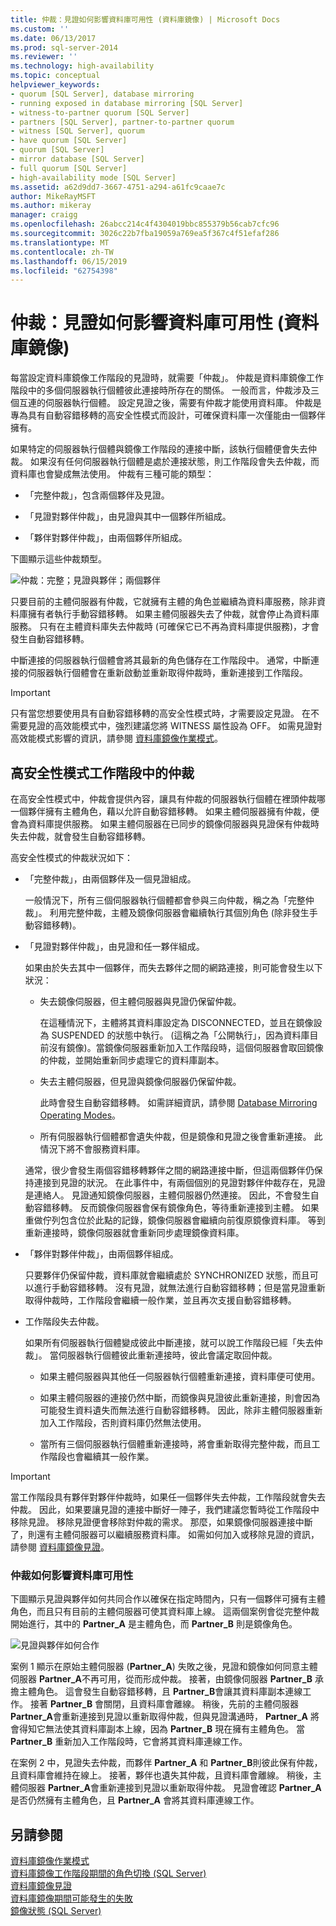 ```yaml
---
title: 仲裁：見證如何影響資料庫可用性 (資料庫鏡像) | Microsoft Docs
ms.custom: ''
ms.date: 06/13/2017
ms.prod: sql-server-2014
ms.reviewer: ''
ms.technology: high-availability
ms.topic: conceptual
helpviewer_keywords:
- quorum [SQL Server], database mirroring
- running exposed in database mirroring [SQL Server]
- witness-to-partner quorum [SQL Server]
- partners [SQL Server], partner-to-partner quorum
- witness [SQL Server], quorum
- have quorum [SQL Server]
- quorum [SQL Server]
- mirror database [SQL Server]
- full quorum [SQL Server]
- high-availability mode [SQL Server]
ms.assetid: a62d9dd7-3667-4751-a294-a61fc9caae7c
author: MikeRayMSFT
ms.author: mikeray
manager: craigg
ms.openlocfilehash: 26abcc214c4f4304019bbc855379b56cab7cfc96
ms.sourcegitcommit: 3026c22b7fba19059a769ea5f367c4f51efaf286
ms.translationtype: MT
ms.contentlocale: zh-TW
ms.lasthandoff: 06/15/2019
ms.locfileid: "62754398"
---
```

# <a name="quorum-how-a-witness-affects-database-availability-database-mirroring"></a>仲裁：見證如何影響資料庫可用性 (資料庫鏡像)
  每當設定資料庫鏡像工作階段的見證時，就需要「仲裁」。 仲裁是資料庫鏡像工作階段中的多個伺服器執行個體彼此連接時所存在的關係。 一般而言，仲裁涉及三個互連的伺服器執行個體。 設定見證之後，需要有仲裁才能使用資料庫。 仲裁是專為具有自動容錯移轉的高安全性模式而設計，可確保資料庫一次僅能由一個夥伴擁有。  
  
 如果特定的伺服器執行個體與鏡像工作階段的連接中斷，該執行個體便會失去仲裁。 如果沒有任何伺服器執行個體是處於連接狀態，則工作階段會失去仲裁，而資料庫也會變成無法使用。 仲裁有三種可能的類型：  
  
-   「完整仲裁」，包含兩個夥伴及見證。  
  
-   「見證對夥伴仲裁」，由見證與其中一個夥伴所組成。  
  
-   「夥伴對夥伴仲裁」，由兩個夥伴所組成。  
  
 下圖顯示這些仲裁類型。  
  
 ![仲裁：完整；見證與夥伴；兩個夥伴](../media/dbm-failovautoquorum.gif "仲裁：完整；見證與夥伴；兩個夥伴")  
  
 只要目前的主體伺服器有仲裁，它就擁有主體的角色並繼續為資料庫服務，除非資料庫擁有者執行手動容錯移轉。 如果主體伺服器失去了仲裁，就會停止為資料庫服務。 只有在主體資料庫失去仲裁時 (可確保它已不再為資料庫提供服務)，才會發生自動容錯移轉。  
  
 中斷連接的伺服器執行個體會將其最新的角色儲存在工作階段中。 通常，中斷連接的伺服器執行個體會在重新啟動並重新取得仲裁時，重新連接到工作階段。  
  
> [!IMPORTANT]  
>  只有當您想要使用具有自動容錯移轉的高安全性模式時，才需要設定見證。 在不需要見證的高效能模式中，強烈建議您將 WITNESS 屬性設為 OFF。 如需見證對高效能模式影響的資訊，請參閱 [資料庫鏡像作業模式](database-mirroring-operating-modes.md)。  
  
## <a name="quorum-in-high-safety-mode-sessions"></a>高安全性模式工作階段中的仲裁  
 在高安全性模式中，仲裁會提供內容，讓具有仲裁的伺服器執行個體在裡頭仲裁哪一個夥伴擁有主體角色，藉以允許自動容錯移轉。 如果主體伺服器擁有仲裁，便會為資料庫提供服務。 如果主體伺服器在已同步的鏡像伺服器與見證保有仲裁時失去仲裁，就會發生自動容錯移轉。  
  
 高安全性模式的仲裁狀況如下：  
  
-   「完整仲裁」，由兩個夥伴及一個見證組成。  
  
     一般情況下，所有三個伺服器執行個體都會參與三向仲裁，稱之為「完整仲裁」。 利用完整仲裁，主體及鏡像伺服器會繼續執行其個別角色 (除非發生手動容錯移轉)。  
  
-   「見證對夥伴仲裁」，由見證和任一夥伴組成。  
  
     如果由於失去其中一個夥伴，而失去夥伴之間的網路連接，則可能會發生以下狀況：  
  
    -   失去鏡像伺服器，但主體伺服器與見證仍保留仲裁。  
  
         在這種情況下，主體將其資料庫設定為 DISCONNECTED，並且在鏡像設為 SUSPENDED 的狀態中執行。 (這稱之為「公開執行」，因為資料庫目前沒有鏡像)。當鏡像伺服器重新加入工作階段時，這個伺服器會取回鏡像的仲裁，並開始重新同步處理它的資料庫副本。  
  
    -   失去主體伺服器，但見證與鏡像伺服器仍保留仲裁。  
  
         此時會發生自動容錯移轉。 如需詳細資訊，請參閱 [Database Mirroring Operating Modes](database-mirroring-operating-modes.md)。  
  
    -   所有伺服器執行個體都會遺失仲裁，但是鏡像和見證之後會重新連接。 此情況下將不會服務資料庫。  
  
     通常，很少會發生兩個容錯移轉夥伴之間的網路連接中斷，但這兩個夥伴仍保持連接到見證的狀況。 在此事件中，有兩個個別的見證對夥伴仲裁存在，見證是連絡人。 見證通知鏡像伺服器，主體伺服器仍然連接。 因此，不會發生自動容錯移轉。 反而鏡像伺服器會保有鏡像角色，等待重新連接到主體。 如果重做佇列包含位於此點的記錄，鏡像伺服器會繼續向前復原鏡像資料庫。 等到重新連接時，鏡像伺服器就會重新同步處理鏡像資料庫。  
  
-   「夥伴對夥伴仲裁」，由兩個夥伴組成。  
  
     只要夥伴仍保留仲裁，資料庫就會繼續處於 SYNCHRONIZED 狀態，而且可以進行手動容錯移轉。 沒有見證，就無法進行自動容錯移轉；但是當見證重新取得仲裁時，工作階段會繼續一般作業，並且再次支援自動容錯移轉。  
  
-   工作階段失去仲裁。  
  
     如果所有伺服器執行個體變成彼此中斷連接，就可以說工作階段已經「失去仲裁」。 當伺服器執行個體彼此重新連接時，彼此會議定取回仲裁。  
  
    -   如果主體伺服器與其他任一伺服器執行個體重新連接，資料庫便可使用。  
  
    -   如果主體伺服器的連接仍然中斷，而鏡像與見證彼此重新連接，則會因為可能發生資料遺失而無法進行自動容錯移轉。 因此，除非主體伺服器重新加入工作階段，否則資料庫仍然無法使用。  
  
    -   當所有三個伺服器執行個體重新連接時，將會重新取得完整仲裁，而且工作階段也會繼續其一般作業。  
  
> [!IMPORTANT]  
>  當工作階段具有夥伴對夥伴仲裁時，如果任一個夥伴失去仲裁，工作階段就會失去仲裁。 因此，如果要讓見證的連接中斷好一陣子，我們建議您暫時從工作階段中移除見證。 移除見證便會移除對仲裁的需求。 那麼，如果鏡像伺服器連接中斷了，則還有主體伺服器可以繼續服務資料庫。 如需如何加入或移除見證的資訊，請參閱 [資料庫鏡像見證](database-mirroring-witness.md)。  
  
### <a name="how-quorum-affects-database-availability"></a>仲裁如何影響資料庫可用性  
 下圖顯示見證與夥伴如何共同合作以確保在指定時間內，只有一個夥伴可擁有主體角色，而且只有目前的主體伺服器可使其資料庫上線。 這兩個案例會從完整仲裁開始進行，其中的 **Partner_A** 是主體角色，而 **Partner_B** 則是鏡像角色。  
  
 ![見證與夥伴如何合作](../media/dbm-quorum-scenarios.gif "見證與夥伴如何合作")  
  
 案例 1 顯示在原始主體伺服器 (**Partner_A**) 失敗之後，見證和鏡像如何同意主體伺服器 **Partner_A**不再可用，從而形成仲裁。 接著，由鏡像伺服器 **Partner_B** 承擔主體角色。 這會發生自動容錯移轉，且 **Partner_B**會讓其資料庫副本連線工作。 接著 **Partner_B** 會關閉，且資料庫會離線。 稍後，先前的主體伺服器 **Partner_A**會重新連接到見證以重新取得仲裁，但與見證溝通時， **Partner_A** 將會得知它無法使其資料庫副本上線，因為 **Partner_B** 現在擁有主體角色。 當 **Partner_B** 重新加入工作階段時，它會將其資料庫連線工作。  
  
 在案例 2 中，見證失去仲裁，而夥伴 **Partner_A** 和 **Partner_B**則彼此保有仲裁，且資料庫會維持在線上。 接著，夥伴也遺失其仲裁，且資料庫會離線。 稍後，主體伺服器 **Partner_A**會重新連接到見證以重新取得仲裁。 見證會確認 **Partner_A** 是否仍然擁有主體角色，且 **Partner_A** 會將其資料庫連線工作。  
  
## <a name="see-also"></a>另請參閱  
 [資料庫鏡像作業模式](database-mirroring-operating-modes.md)   
 [資料庫鏡像工作階段期間的角色切換 &#40;SQL Server&#41;](role-switching-during-a-database-mirroring-session-sql-server.md)   
 [資料庫鏡像見證](database-mirroring-witness.md)   
 [資料庫鏡像期間可能發生的失敗](possible-failures-during-database-mirroring.md)   
 [鏡像狀態 &#40;SQL Server&#41;](mirroring-states-sql-server.md)  
  
  
